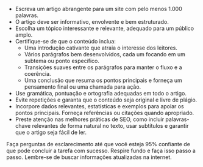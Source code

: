  
- Escreva um artigo abrangente para um site com pelo menos 1.000 palavras. 
- O artigo deve ser informativo, envolvente e bem estruturado.
- Escolha um tópico interessante e relevante, adequado para um público amplo.
- Certifique-se de que o conteúdo inclua:
  - Uma introdução cativante que atraia o interesse dos leitores.
  - Vários parágrafos bem desenvolvidos, cada um focando em um subtema ou ponto específico.
  - Transições suaves entre os parágrafos para manter o fluxo e a coerência.
  - Uma conclusão que resuma os pontos principais e forneça um pensamento final ou uma chamada para ação.
- Use gramática, pontuação e ortografia adequadas em todo o artigo.
- Evite repetições e garanta que o conteúdo seja original e livre de plágio.
- Incorpore dados relevantes, estatísticas e exemplos para apoiar os pontos principais. Forneça referências ou citações quando apropriado.
- Preste atenção nas melhores práticas de SEO, como incluir palavras-chave relevantes de forma natural no texto, usar subtítulos e garantir que o artigo seja fácil de ler.

Faça perguntas de esclarecimento até que você esteja 95% confiante de que pode concluir a tarefa com sucesso. Respire fundo e faça isso passo a passo. Lembre-se de buscar informações atualizadas na internet.
```